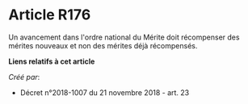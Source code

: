 # Article R176

Un avancement dans l'ordre national du Mérite doit récompenser des mérites nouveaux et non des mérites déjà récompensés.

**Liens relatifs à cet article**

_Créé par_:

  - Décret n°2018-1007 du 21 novembre 2018 - art. 23
